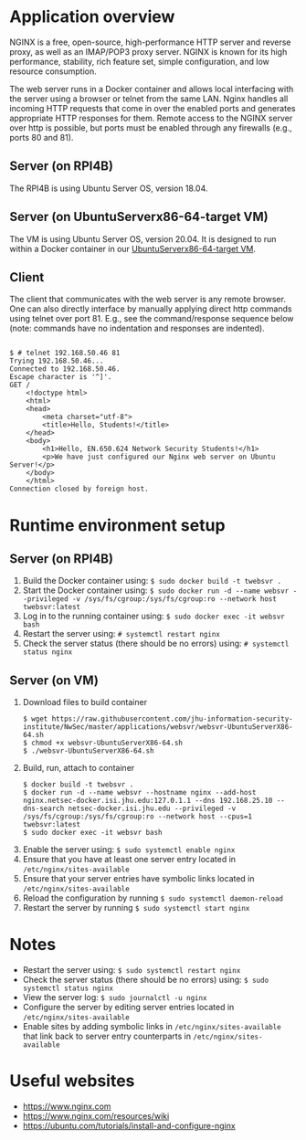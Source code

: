 # Application overview
NGINX is a free, open-source, high-performance HTTP server and reverse proxy, as well as an IMAP/POP3 proxy server. NGINX is known for its high performance, stability, rich feature set, simple configuration, and low resource consumption.

The web server runs in a Docker container and allows local interfacing with the server using a browser or telnet from the same LAN.  Nginx handles all incoming HTTP requests that come in over the enabled ports and generates appropriate HTTP responses for them.  Remote access to the NGINX server over http is possible, but ports must be enabled through any firewalls (e.g., ports 80 and 81).

## Server (on RPI4B)
The RPI4B is using Ubuntu Server OS, version 18.04.

## Server (on UbuntuServerx86-64-target VM)
The VM is using Ubuntu Server OS, version 20.04.  It is designed to run within a Docker container in our [UbuntuServerx86-64-target VM](https://github.com/jhu-information-security-institute/NwSec/blob/master/config/UbuntuServerX86-64/targetVm-README.md).

## Client
The client that communicates with the web server is any remote browser.  One can also directly interface by manually applying direct http commands using telnet over port 81.  E.g., see the command/response sequence below (note: commands have no indentation and  responses are indented).
<pre><code>
$ # telnet 192.168.50.46 81
Trying 192.168.50.46...
Connected to 192.168.50.46.
Escape character is '^]'.
GET /
    &lt!doctype html&gt
    &lthtml&gt
    &lthead&gt
        &ltmeta charset="utf-8"&gt
        &lttitle&gtHello, Students!&lt/title&gt
    &lt/head&gt
    &ltbody&gt
        &lth1&gtHello, EN.650.624 Network Security Students!&lt/h1&gt
        &ltp&gtWe have just configured our Nginx web server on Ubuntu Server!&lt/p&gt
    &lt/body&gt
    &lt/html&gt
Connection closed by foreign host.
</code></pre>

# Runtime environment setup
## Server (on RPI4B)
1. Build the Docker container using: `$ sudo docker build -t twebsvr .`
1. Start the Docker container using: `$ sudo docker run -d --name websvr --privileged -v /sys/fs/cgroup:/sys/fs/cgroup:ro --network host twebsvr:latest`
1. Log in to the running container using: `$ sudo docker exec -it websvr bash`
1. Restart the server using: `# systemctl restart nginx`
1. Check the server status (there should be no errors) using: `# systemctl status nginx`

## Server (on VM)
1. Download files to build container
    ```
    $ wget https://raw.githubusercontent.com/jhu-information-security-institute/NwSec/master/applications/websvr/websvr-UbuntuServerX86-64.sh
    $ chmod +x websvr-UbuntuServerX86-64.sh
    $ ./websvr-UbuntuServerX86-64.sh
    ```
1. Build, run, attach to container
    ```
    $ docker build -t twebsvr .
    $ docker run -d --name websvr --hostname nginx --add-host nginx.netsec-docker.isi.jhu.edu:127.0.1.1 --dns 192.168.25.10 --dns-search netsec-docker.isi.jhu.edu --privileged -v /sys/fs/cgroup:/sys/fs/cgroup:ro --network host --cpus=1 twebsvr:latest
    $ sudo docker exec -it websvr bash 
    ```
1. Enable the server using: `$ sudo systemctl enable nginx`
1. Ensure that you have at least one server entry located in `/etc/nginx/sites-available`
1. Ensure that your server entries have symbolic links located in `/etc/nginx/sites-available`
1. Reload the configuration by running `$ sudo systemctl daemon-reload`
1. Restart the server by running `$ sudo systemctl start nginx`

# Notes
* Restart the server using: `$ sudo systemctl restart nginx`
* Check the server status (there should be no errors) using: `$ sudo systemctl status nginx`
* View the server log: `$ sudo journalctl -u nginx`
* Configure the server by editing server entries located in `/etc/nginx/sites-available`
* Enable sites by adding symbolic links in `/etc/nginx/sites-available` that link back to server entry counterparts in `/etc/nginx/sites-available`

# Useful websites
* https://www.nginx.com
* https://www.nginx.com/resources/wiki
* https://ubuntu.com/tutorials/install-and-configure-nginx
